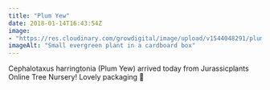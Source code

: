 ```yaml
---
title: "Plum Yew"
date: 2018-01-14T16:43:54Z
image: 
- "https://res.cloudinary.com/growdigital/image/upload/v1544048291/plum-yew-24804346637.jpg"
imageAlt: "Small evergreen plant in a cardboard box"
---
```


Cephalotaxus harringtonia (Plum Yew) arrived today from Jurassicplants Online Tree Nursery! Lovely packaging 🙂
